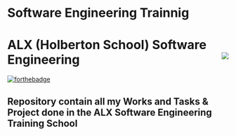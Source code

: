 # Software Engineering Trainnig

# ALX (Holberton School) Software Engineering  <img align='right' src="https://oppourtunities.com/wp-content/uploads/2023/06/OIP-2.jpeg">

[![forthebadge](https://forthebadge.com/images/badges/built-with-love.svg)](https://forthebadge.com)
## Repository contain all my Works and Tasks &amp; Project done in the ALX Software Engineering Training School

